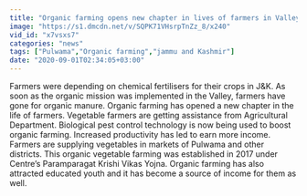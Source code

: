 ```yaml
---
title: "Organic farming opens new chapter in lives of farmers in Valley"
image: "https://s1.dmcdn.net/v/SQPK71VHsrpTnZz_8/x240"
vid_id: "x7vsxs7"
categories: "news"
tags: ["Pulwama","Organic farming","jammu and Kashmir"]
date: "2020-09-01T02:34:05+03:00"
---
```

Farmers were depending on chemical fertilisers for their crops in J&amp;K. As soon as the organic mission was implemented in the Valley, farmers have gone for organic manure. Organic farming has opened a new chapter in the life of farmers. Vegetable farmers are getting assistance from Agricultural Department. Biological pest control technology is now being used to boost organic farming. Increased productivity has led to earn more income. Farmers are supplying vegetables in markets of Pulwama and other districts. This organic vegetable farming was established in 2017 under Centre’s Paramparagat Krishi Vikas Yojna. Organic farming has also attracted educated youth and it has become a source of income for them as well.  <br>
